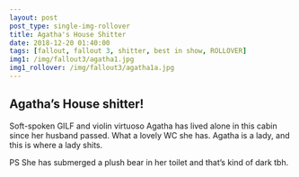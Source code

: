 ```yaml
---
layout: post
post_type: single-img-rollover
title: Agatha's House Shitter
date: 2018-12-20 01:40:00
tags: [fallout, fallout 3, shitter, best in show, ROLLOVER]
img1: /img/fallout3/agatha1.jpg
img1_rollover: /img/fallout3/agatha1a.jpg
---
```

## Agatha’s House shitter!

Soft-spoken GILF and violin virtuoso Agatha has lived alone in this cabin since her husband passed. What a lovely WC she has. Agatha is a lady, and this is where a lady shits.

PS She has submerged a plush bear in her toilet and that’s kind of dark tbh.
